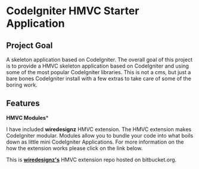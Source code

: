 CodeIgniter HMVC Starter Application
============


Project Goal
------------

A skeleton application based on CodeIgniter. The overall goal of this project is to provide a HMVC skeleton application based on CodeIgniter and using some of the most popular CodeIgniter libraries. This is not a cms, but just a bare bones CodeIgniter install with a few extras to take care of some of the boring work. 

Features 
-----------

**HMVC Modules***

I have included **wiredesignz** HMVC extension. The HMVC extension makes CodeIgniter modular. Modules allow you to bundle your code into what boils down as little mini CodeIgniter Applications. For more information on the how the extension works please click on the link below. 

This is [**wiredesignz's**](https://bitbucket.org/wiredesignz/codeigniter-modular-extensions-hmvc "wiredesignz hmvc extension") HMVC extension repo hosted on bitbucket.org.

